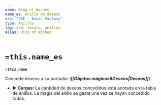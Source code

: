 ```yaml
---
name: Ring of Wishes
name_es: Anillo de deseos
src: "OSE - Basic Fantasy"
type: Anillos
tag: srd, tesoro, anillos
alias: Ring of Wishes
---
```

# `=this.name_es` 

**_`=this.name`_**

Concede deseos a su portador (**_[[Objetos mágicos#Deseos|Deseos]]_**). 
- ▶ **Cargas:** La cantidad de deseos concedidos está anotada en la tabla de anillos. La magia del anillo se gasta una vez se hayan concedido todos.

